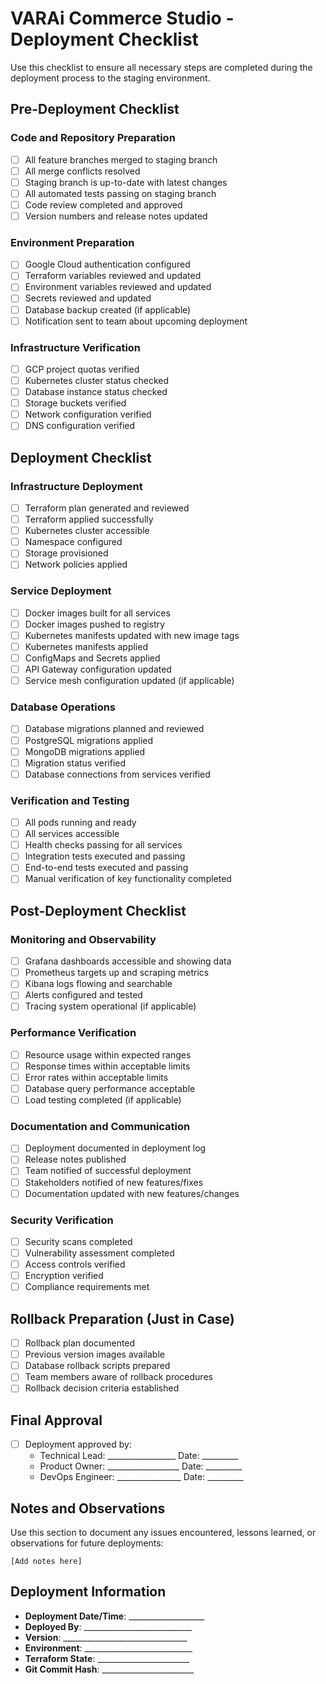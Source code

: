 # VARAi Commerce Studio - Deployment Checklist

Use this checklist to ensure all necessary steps are completed during the deployment process to the staging environment.

## Pre-Deployment Checklist

### Code and Repository Preparation

- [ ] All feature branches merged to staging branch
- [ ] All merge conflicts resolved
- [ ] Staging branch is up-to-date with latest changes
- [ ] All automated tests passing on staging branch
- [ ] Code review completed and approved
- [ ] Version numbers and release notes updated

### Environment Preparation

- [ ] Google Cloud authentication configured
- [ ] Terraform variables reviewed and updated
- [ ] Environment variables reviewed and updated
- [ ] Secrets reviewed and updated
- [ ] Database backup created (if applicable)
- [ ] Notification sent to team about upcoming deployment

### Infrastructure Verification

- [ ] GCP project quotas verified
- [ ] Kubernetes cluster status checked
- [ ] Database instance status checked
- [ ] Storage buckets verified
- [ ] Network configuration verified
- [ ] DNS configuration verified

## Deployment Checklist

### Infrastructure Deployment

- [ ] Terraform plan generated and reviewed
- [ ] Terraform applied successfully
- [ ] Kubernetes cluster accessible
- [ ] Namespace configured
- [ ] Storage provisioned
- [ ] Network policies applied

### Service Deployment

- [ ] Docker images built for all services
- [ ] Docker images pushed to registry
- [ ] Kubernetes manifests updated with new image tags
- [ ] Kubernetes manifests applied
- [ ] ConfigMaps and Secrets applied
- [ ] API Gateway configuration updated
- [ ] Service mesh configuration updated (if applicable)

### Database Operations

- [ ] Database migrations planned and reviewed
- [ ] PostgreSQL migrations applied
- [ ] MongoDB migrations applied
- [ ] Migration status verified
- [ ] Database connections from services verified

### Verification and Testing

- [ ] All pods running and ready
- [ ] All services accessible
- [ ] Health checks passing for all services
- [ ] Integration tests executed and passing
- [ ] End-to-end tests executed and passing
- [ ] Manual verification of key functionality completed

## Post-Deployment Checklist

### Monitoring and Observability

- [ ] Grafana dashboards accessible and showing data
- [ ] Prometheus targets up and scraping metrics
- [ ] Kibana logs flowing and searchable
- [ ] Alerts configured and tested
- [ ] Tracing system operational (if applicable)

### Performance Verification

- [ ] Resource usage within expected ranges
- [ ] Response times within acceptable limits
- [ ] Error rates within acceptable limits
- [ ] Database query performance acceptable
- [ ] Load testing completed (if applicable)

### Documentation and Communication

- [ ] Deployment documented in deployment log
- [ ] Release notes published
- [ ] Team notified of successful deployment
- [ ] Stakeholders notified of new features/fixes
- [ ] Documentation updated with new features/changes

### Security Verification

- [ ] Security scans completed
- [ ] Vulnerability assessment completed
- [ ] Access controls verified
- [ ] Encryption verified
- [ ] Compliance requirements met

## Rollback Preparation (Just in Case)

- [ ] Rollback plan documented
- [ ] Previous version images available
- [ ] Database rollback scripts prepared
- [ ] Team members aware of rollback procedures
- [ ] Rollback decision criteria established

## Final Approval

- [ ] Deployment approved by:
  - Technical Lead: _________________ Date: _________
  - Product Owner: __________________ Date: _________
  - DevOps Engineer: ________________ Date: _________

## Notes and Observations

Use this section to document any issues encountered, lessons learned, or observations for future deployments:

```
[Add notes here]
```

## Deployment Information

- **Deployment Date/Time**: ___________________
- **Deployed By**: ___________________________
- **Version**: _______________________________
- **Environment**: ___________________________
- **Terraform State**: _______________________
- **Git Commit Hash**: _______________________